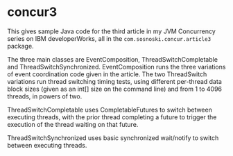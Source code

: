 concur3
============

This gives sample Java code for the third article in my JVM Concurrency series on IBM
developerWorks, all in the `com.sosnoski.concur.article3` package.

The three main classes are EventComposition, ThreadSwitchCompletable and ThreadSwitchSynchronized.
EventComposition runs the three variations of event coordination code given in the article. The two
ThreadSwitch variations run thread switching timing tests, using different per-thread data block
sizes (given as an int[] size on the command line) and from 1 to 4096 threads, in powers of two.

ThreadSwitchCompletable uses CompletableFutures to switch between executing threads, with the prior
thread completing a future to trigger the execution of the thread waiting on that future.

ThreadSwitchSynchronized uses basic synchronized wait/notify to switch between executing threads.
